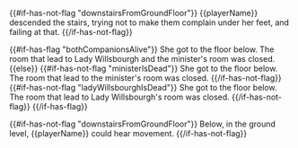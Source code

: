 {{#if-has-not-flag "downstairsFromGroundFloor"}}
{{playerName}} descended the stairs, trying not to make them complain under her feet, and failing at that.
{{/if-has-not-flag}}

{{#if-has-flag "bothCompanionsAlive"}}
She got to the floor below. The room that lead to Lady Willsbourgh and the minister's room was closed.
{{else}}
{{#if-has-not-flag "ministerIsDead"}}
She got to the floor below. The room that lead to the minister's room was closed.
{{/if-has-not-flag}}
{{#if-has-not-flag "ladyWillsbourghIsDead"}}
She got to the floor below. The room that lead to Lady Willsbourgh's room was closed.
{{/if-has-not-flag}}
{{/if-has-flag}}

{{#if-has-not-flag "downstairsFromGroundFloor"}}
Below, in the ground level, {{playerName}} could hear movement.
{{/if-has-not-flag}}

